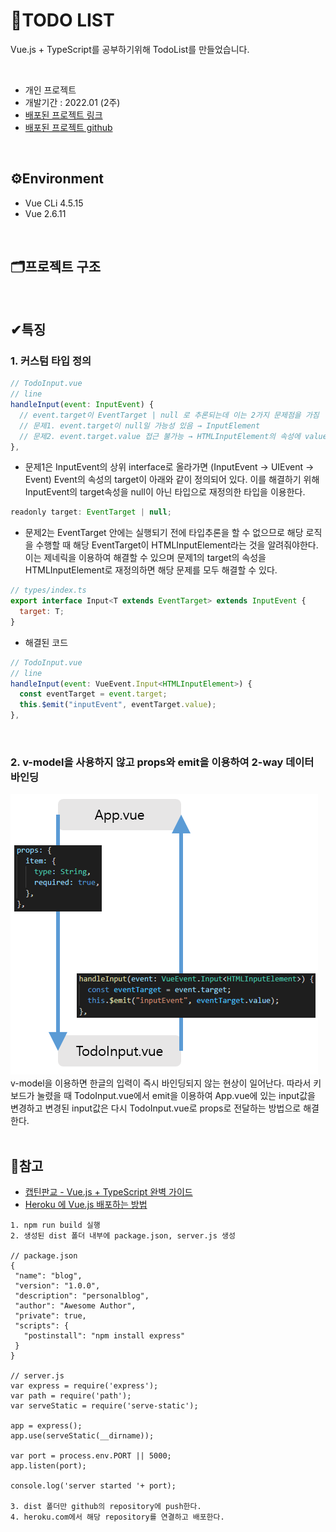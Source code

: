 # 📝TODO LIST
Vue.js + TypeScript를 공부하기위해 TodoList를 만들었습니다.

<br>

- 개인 프로젝트
- 개발기간 : 2022.01 (2주)
- <a href="https://todo523.herokuapp.com" target="_blank">배포된 프로젝트 링크</a>
- <a href="https://github.com/wogha95/vue-typescript-todo-deploy" target="_blank">배포된 프로젝트 github</a>

<br>

## ⚙Environment
- Vue CLi 4.5.15
- Vue 2.6.11

<br>

## 🗂프로젝트 구조


<br>

## ✔특징
### 1. 커스텀 타입 정의
``` js
// TodoInput.vue
// line 
handleInput(event: InputEvent) {
  // event.target이 EventTarget | null 로 추론되는데 이는 2가지 문제점을 가짐
  // 문제1. event.target이 null일 가능성 있음 → InputElement 
  // 문제2. event.target.value 접근 불가능 → HTMLInputElement의 속성에 value가 있음
},
```
- 문제1은 InputEvent의 상위 interface로 올라가면 (InputEvent → UIEvent → Event) Event의 속성의 target이 아래와 같이 정의되어 있다. 이를 해결하기 위해 InputEvent의 target속성을 null이 아닌 타입으로 재정의한 타입을 이용한다.
``` js
readonly target: EventTarget | null;
```

- 문제2는 EventTarget 안에는 실행되기 전에 타입추론을 할 수 없으므로 해당 로직을 수행할 때 해당 EventTarget이 HTMLInputElement라는 것을 알려줘야한다. 이는 제네릭을 이용하여 해결할 수 있으며 문제1의 target의 속성을 HTMLInputElement로 재정의하면 해당 문제를 모두 해결할 수 있다.
``` js
// types/index.ts
export interface Input<T extends EventTarget> extends InputEvent {
  target: T;
}
```

- 해결된 코드
``` js
// TodoInput.vue
// line
handleInput(event: VueEvent.Input<HTMLInputElement>) {
  const eventTarget = event.target;
  this.$emit("inputEvent", eventTarget.value);
},
```

<br>

### 2. v-model을 사용하지 않고 props와 emit을 이용하여 2-way 데이터 바인딩
<img src='./img/2way-data-binding.png'>
v-model을 이용하면 한글의 입력이 즉시 바인딩되지 않는 현상이 일어난다. 따라서 키보드가 눌렸을 때 TodoInput.vue에서 emit을 이용하여 App.vue에 있는 input값을 변경하고 변경된 input값은 다시 TodoInput.vue로 props로 전달하는 방법으로 해결한다.

<br>

<br>

## 🔗참고
- [캡틴판교 - Vue.js + TypeScript 완벽 가이드](https://www.inflearn.com/course/vue-ts)
- [Heroku 에 Vue.js 배포하는 방법](https://medium.com/@ave10987/%EB%B2%88%EC%97%AD-vue-webpack%EC%9D%84-%EC%82%AC%EC%9A%A9%ED%95%98%EC%97%AC-heroku%EC%97%90-%EB%B0%B0%ED%8F%AC-%ED%95%98%EB%8A%94-%EB%B0%A9%EB%B2%95-5dcf8b05ea84)
```
1. npm run build 실행
2. 생성된 dist 폴더 내부에 package.json, server.js 생성

// package.json
{
 "name": "blog",
 "version": "1.0.0",
 "description": "personalblog",
 "author": "Awesome Author",
 "private": true,
 "scripts": {
   "postinstall": "npm install express"
 }
}

// server.js
var express = require('express');
var path = require('path');
var serveStatic = require('serve-static');

app = express();
app.use(serveStatic(__dirname));

var port = process.env.PORT || 5000;
app.listen(port);

console.log('server started '+ port);

3. dist 폴더만 github의 repository에 push한다.
4. heroku.com에서 해당 repository를 연결하고 배포한다.
```
